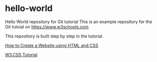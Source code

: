 # hello-world
Hello World repository for Git tutorial
This is an example repository for the Git tutoial on https://www.w3schools.com

This repository is built step by step in the tutorial.

[How to Create a Website using HTML and CSS][1]

[W3.CSS Tutorial][2]

[1]: https://www.browserstack.com/guide/build-a-website-using-html-css
[2]: https://www.w3schools.com/w3css/defaulT.asp